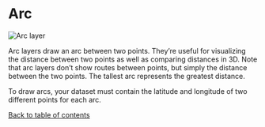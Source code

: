 # Arc

![Arc layer](https://d1a3f4spazzrp4.cloudfront.net/indranildeveloper-kepler.gl/documentation/image37.png "Arc layer")

Arc layers draw an arc between two points. They’re useful for visualizing the distance between two points as well as comparing distances in 3D. Note that arc layers don’t show routes between points, but simply the distance between the two points. The tallest arc represents the greatest distance.

To draw arcs, your dataset must contain the latitude and longitude of two different points for each arc.

[Back to table of contents](../README.md)
